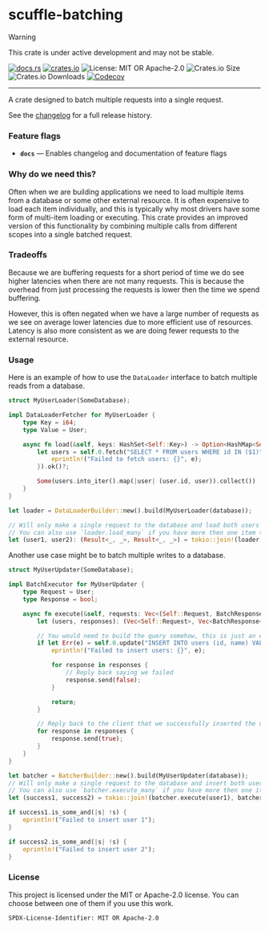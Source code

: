 <!-- sync-readme title [[ -->
# scuffle-batching
<!-- sync-readme ]] -->

> [!WARNING]  
> This crate is under active development and may not be stable.

<!-- sync-readme badge [[ -->
[![docs.rs](https://img.shields.io/docsrs/scuffle-batching/0.1.6.svg?logo=docs.rs&label=docs.rs&style=flat-square)](https://docs.rs/scuffle-batching/0.1.6)
[![crates.io](https://img.shields.io/badge/crates.io-v0.1.6-orange?style=flat-square&logo=rust&logoColor=white)](https://crates.io/crates/scuffle-batching/0.1.6)
![License: MIT OR Apache-2.0](https://img.shields.io/badge/license-MIT%20OR%20Apache--2.0-purple.svg?style=flat-square)
![Crates.io Size](https://img.shields.io/crates/size/scuffle-batching/0.1.6.svg?style=flat-square)
![Crates.io Downloads](https://img.shields.io/crates/dv/scuffle-batching/0.1.6.svg?&label=downloads&style=flat-square)
[![Codecov](https://img.shields.io/codecov/c/github/scufflecloud/scuffle.svg?label=codecov&logo=codecov&style=flat-square)](https://app.codecov.io/gh/scufflecloud/scuffle)
<!-- sync-readme ]] -->

---

<!-- sync-readme rustdoc [[ -->
A crate designed to batch multiple requests into a single request.

See the [changelog](./CHANGELOG.md) for a full release history.

### Feature flags

* **`docs`** —  Enables changelog and documentation of feature flags

### Why do we need this?

Often when we are building applications we need to load multiple items from
a database or some other external resource. It is often expensive to load
each item individually, and this is typically why most drivers have some
form of multi-item loading or executing. This crate provides an improved
version of this functionality by combining multiple calls from different
scopes into a single batched request.

### Tradeoffs

Because we are buffering requests for a short period of time we do see
higher latencies when there are not many requests. This is because the
overhead from just processing the requests is lower then the time we spend
buffering.

However, this is often negated when we have a large number of requests as we
see on average lower latencies due to more efficient use of resources.
Latency is also more consistent as we are doing fewer requests to the
external resource.

### Usage

Here is an example of how to use the `DataLoader` interface to batch
multiple reads from a database.

````rust
struct MyUserLoader(SomeDatabase);

impl DataLoaderFetcher for MyUserLoader {
    type Key = i64;
    type Value = User;

    async fn load(&self, keys: HashSet<Self::Key>) -> Option<HashMap<Self::Key, Self::Value>> {
        let users = self.0.fetch("SELECT * FROM users WHERE id IN ($1)").bind(keys).await.map_err(|e| {
            eprintln!("Failed to fetch users: {}", e);
        }).ok()?;

        Some(users.into_iter().map(|user| (user.id, user)).collect())
    }
}

let loader = DataLoaderBuilder::new().build(MyUserLoader(database));

// Will only make a single request to the database and load both users
// You can also use `loader.load_many` if you have more then one item to load.
let (user1, user2): (Result<_, _>, Result<_, _>) = tokio::join!(loader.load(1), loader.load(2));
````

Another use case might be to batch multiple writes to a database.

````rust
struct MyUserUpdater(SomeDatabase);

impl BatchExecutor for MyUserUpdater {
    type Request = User;
    type Response = bool;

    async fn execute(&self, requests: Vec<(Self::Request, BatchResponse<Self::Response>)>) {
        let (users, responses): (Vec<Self::Request>, Vec<BatchResponse<Self::Response>>) = requests.into_iter().unzip();

        // You would need to build the query somehow, this is just an example
        if let Err(e) = self.0.update("INSERT INTO users (id, name) VALUES ($1, $2), ($3, $4)").bind(users).await {
            eprintln!("Failed to insert users: {}", e);

            for response in responses {
                // Reply back saying we failed
                response.send(false);
            }

            return;
        }

        // Reply back to the client that we successfully inserted the users
        for response in responses {
            response.send(true);
        }
    }
}

let batcher = BatcherBuilder::new().build(MyUserUpdater(database));
// Will only make a single request to the database and insert both users
// You can also use `batcher.execute_many` if you have more then one item to insert.
let (success1, success2) = tokio::join!(batcher.execute(user1), batcher.execute(user2));

if success1.is_some_and(|s| !s) {
    eprintln!("Failed to insert user 1");
}

if success2.is_some_and(|s| !s) {
    eprintln!("Failed to insert user 2");
}
````

### License

This project is licensed under the MIT or Apache-2.0 license.
You can choose between one of them if you use this work.

`SPDX-License-Identifier: MIT OR Apache-2.0`
<!-- sync-readme ]] -->
